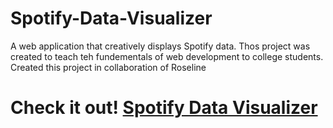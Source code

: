 # Spotify-Data-Visualizer
A web application that creatively displays Spotify data. Thos project was created to teach teh fundementals of web development to college students.
Created this project in collaboration of Roseline

# Check it out!  [Spotify Data Visualizer](spotifydatavisualizer.netlify.app)
